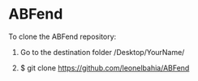# ABFend

To clone the ABFend repository:

1. Go to the destination folder /Desktop/YourName/

2. $ git clone https://github.com/leonelbahia/ABFend
